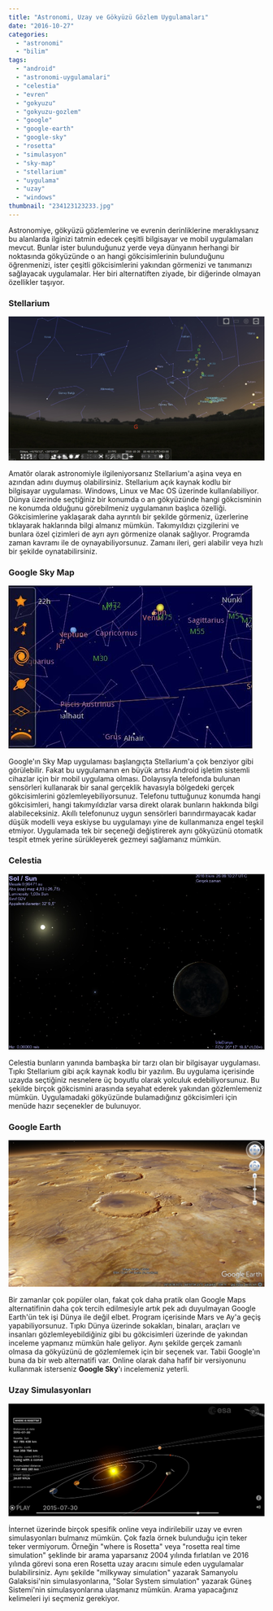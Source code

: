 ```yaml
---
title: "Astronomi, Uzay ve Gökyüzü Gözlem Uygulamaları"
date: "2016-10-27"
categories: 
  - "astronomi"
  - "bilim"
tags: 
  - "android"
  - "astronomi-uygulamalari"
  - "celestia"
  - "evren"
  - "gokyuzu"
  - "gokyuzu-gozlem"
  - "google"
  - "google-earth"
  - "google-sky"
  - "rosetta"
  - "simulasyon"
  - "sky-map"
  - "stellarium"
  - "uygulama"
  - "uzay"
  - "windows"
thumbnail: "234123123233.jpg"
---
```


Astronomiye, gökyüzü gözlemlerine ve evrenin derinliklerine meraklıysanız bu alanlarda ilginizi tatmin edecek çeşitli bilgisayar ve mobil uygulamaları mevcut. Bunlar ister bulunduğunuz yerde veya dünyanın herhangi bir noktasında gökyüzünde o an hangi gökcisimlerinin bulunduğunu öğrenmenizi, ister çeşitli gökcisimlerini yakından görmenizi ve tanımanızı sağlayacak uygulamalar. Her biri alternatiften ziyade, bir diğerinde olmayan özellikler taşıyor.

### Stellarium

![Stellarium ekran görüntüsü](images/457456435.jpg)

Amatör olarak astronomiyle ilgileniyorsanız Stellarium'a aşina veya en azından adını duymuş olabilirsiniz. Stellarium açık kaynak kodlu bir bilgisayar uygulaması. Windows, Linux ve Mac OS üzerinde kullanılabiliyor. Dünya üzerinde seçtiğiniz bir konumda o an gökyüzünde hangi gökcisminin ne konumda olduğunu görebilmeniz uygulamanın başlıca özelliği. Gökcisimlerine yaklaşarak daha ayrıntılı bir şekilde görmeniz, üzerlerine tıklayarak haklarında bilgi almanız mümkün. Takımyıldızı çizgilerini ve bunlara özel çizimleri de ayrı ayrı görmenize olanak sağlıyor. Programda zaman kavramı ile de oynayabiliyorsunuz. Zamanı ileri, geri alabilir veya hızlı bir şekilde oynatabilirsiniz.

### Google Sky Map

![Google Sky Map ekran görüntüsü](images/google-sky-map-7.jpg)

Google'ın Sky Map uygulaması başlangıçta Stellarium'a çok benziyor gibi görülebilir. Fakat bu uygulamanın en büyük artısı Android işletim sistemli cihazlar için bir mobil uygulama olması. Dolayısıyla telefonda bulunan sensörleri kullanarak bir sanal gerçeklik havasıyla bölgedeki gerçek gökcisimlerini gözlemleyebiliyorsunuz. Telefonu tuttuğunuz konumda hangi gökcisimleri, hangi takımyıldızlar varsa direkt olarak bunların hakkında bilgi alabileceksiniz. Akıllı telefonunuz uygun sensörleri barındırmayacak kadar düşük modelli veya eskiyse bu uygulamayı yine de kullanmanıza engel teşkil etmiyor. Uygulamada tek bir seçeneği değiştirerek aynı gökyüzünü otomatik tespit etmek yerine sürükleyerek gezmeyi sağlamanız mümkün.

### Celestia

![Celestia ekran görüntüsü](images/4321111.jpg)

Celestia bunların yanında bambaşka bir tarzı olan bir bilgisayar uygulaması. Tıpkı Stellarium gibi açık kaynak kodlu bir yazılım. Bu uygulama içerisinde uzayda seçtiğiniz nesnelere üç boyutlu olarak yolculuk edebiliyorsunuz. Bu şekilde birçok gökcismini arasında seyahat ederek yakından gözlemlemeniz mümkün. Uygulamadaki gökyüzünde bulamadığınız gökcisimleri için menüde hazır seçenekler de bulunuyor.

### Google Earth

![Google Earth Mars ekran görüntüsü](images/547534643534.jpg)

Bir zamanlar çok popüler olan, fakat çok daha pratik olan Google Maps alternatifinin daha çok tercih edilmesiyle artık pek adı duyulmayan Google Earth'ün tek işi Dünya ile değil elbet. Program içerisinde Mars ve Ay'a geçiş yapabiliyorsunuz. Tıpkı Dünya üzerinde sokakları, binaları, araçları ve insanları gözlemleyebildiğiniz gibi bu gökcisimleri üzerinde de yakından inceleme yapmanız mümkün hale geliyor. Aynı şekilde gerçek zamanlı olmasa da gökyüzünü de gözlemlemek için bir seçenek var. Tabii Google'ın buna da bir web alternatifi var. Online olarak daha hafif bir versiyonunu kullanmak isterseniz **Google Sky**'ı incelemeniz yeterli.

### Uzay Simulasyonları

![Rosetta nerede simulasyonu](images/234211.jpg)

İnternet üzerinde birçok spesifik online veya indirilebilir uzay ve evren simulasyonları bulmanız mümkün. Çok fazla örnek bulunduğu için teker teker vermiyorum. Örneğin "where is Rosetta" veya "rosetta real time simulation" şeklinde bir arama yaparsanız 2004 yılında fırlatılan ve 2016 yılında görevi sona eren Rosetta uzay aracını simule eden uygulamalar bulabilirsiniz. Aynı şekilde "milkyway simulation" yazarak Samanyolu Galaksisi'nin simulasyonlarına, "Solar System simulation" yazarak Güneş Sistemi'nin simulasyonlarına ulaşmanız mümkün. Arama yapacağınız kelimeleri iyi seçmeniz gerekiyor.
